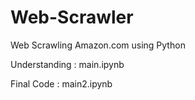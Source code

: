 # Web-Scrawler
Web Scrawling Amazon.com using Python


Understanding : main.ipynb

Final Code : main2.ipynb
